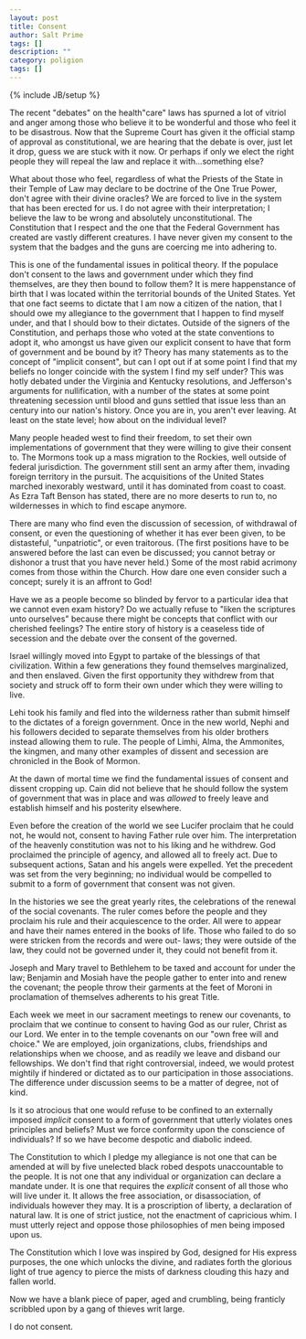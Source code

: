 ```yaml
---
layout: post
title: Consent
author: Salt Prime
tags: []
description: ""
category: poligion
tags: []
---
```

{% include JB/setup %}

The recent "debates" on the health"care" laws has spurned a lot of
vitriol and anger among those who believe it to be wonderful and those
who feel it to be disastrous.  Now that the Supreme Court has given it
the official stamp of approval as constitutional, we are hearing that
the debate is over, just let it drop, guess we are stuck with it now.
Or perhaps if only we elect the right people they will repeal the law
and replace it with...something else?

What about those who feel, regardless of what the Priests of the State
in their Temple of Law may declare to be doctrine of the One True
Power, don't agree with their divine oracles?  We are forced to live
in the system that has been erected for us.  I do not agree with their
interpretation; I believe the law to be wrong and absolutely
unconstitutional.  The Constitution that I respect and the one that
the Federal Government has created are vastly different creatures.  I
have never given my consent to the system that the badges and the guns
are coercing me into adhering to.

This is one of the fundamental issues in political theory.  If the
populace don't consent to the laws and government under which they
find themselves, are they then bound to follow them?  It is mere
happenstance of birth that I was located within the territorial bounds
of the United States.  Yet that one fact seems to dictate that I am
now a citizen of the nation, that I should owe my allegiance to the
government that I happen to find myself under, and that I should bow
to their dictates.  Outside of the signers of the Constitution, and
perhaps those who voted at the state conventions to adopt it, who
amongst us have given our explicit consent to have that form of
government and be bound by it?  Theory has many statements as to the
concept of "implicit consent", but can I opt out if at some point I
find that my beliefs no longer coincide with the system I find my self
under?  This was hotly debated under the Virginia and Kentucky
resolutions, and Jefferson's arguments for nullification, with a
number of the states at some point threatening secession until blood
and guns settled that issue less than an century into our nation's
history.  Once you are in, you aren't ever leaving.  At least on the
state level; how about on the individual level?

Many people headed west to find their freedom, to set their own
implementations of government that they were willing to give their
consent to.  The Mormons took up a mass migration to the Rockies, well
outside of federal jurisdiction.  The government still sent an army
after them, invading foreign territory in the pursuit.  The
acquisitions of the United States marched inexorably westward, until
it has dominated from coast to coast.  As Ezra Taft Benson has stated,
there are no more deserts to run to, no wildernesses in which to find
escape anymore.


There are many who find even the discussion of secession, of
withdrawal of consent, or even the questioning of whether it has ever
been given, to be distasteful, "unpatriotic", or even traitorous.
(The first positions have to be answered before the last can even be
discussed; you cannot betray or dishonor a trust that you have never
held.)  Some of the most rabid acrimony comes from those within the
Church.  How dare one even consider such a concept; surely it is an
affront to God!

Have we as a people become so blinded by fervor to a particular idea
that we cannot even exam history?  Do we actually refuse to "liken the
scriptures unto ourselves" because there might be concepts that
conflict with our cherished feelings?  The entire story of history is
a ceaseless tide of secession and the debate over the consent of the
governed.

Israel willingly moved into Egypt to partake of the blessings of that
civilization.  Within a few generations they found themselves
marginalized, and then enslaved.  Given the first opportunity they
withdrew from that society and struck off to form their own under
which they were willing to live.

Lehi took his family and fled into the wilderness rather than submit
himself to the dictates of a foreign government.  Once in the new
world, Nephi and his followers decided to separate themselves from his
older brothers instead allowing them to rule.  The people of Limhi,
Alma, the Ammonites, the kingmen, and many other examples of dissent
and secession are chronicled in the Book of Mormon.

At the dawn of mortal time we find the fundamental issues of consent
and dissent cropping up.  Cain did not believe that he should follow
the system of government that was in place and was _allowed_ to freely
leave and establish himself and his posterity elsewhere.

Even before the creation of the world we see Lucifer proclaim that he
could not, he would not, consent to having Father rule over him.  The
interpretation of the heavenly constitution was not to his liking and
he withdrew.  God proclaimed the principle of agency, and allowed all
to freely act.  Due to subsequent actions, Satan and his angels were
expelled.  Yet the precedent was set from the very beginning; no
individual would be compelled to submit to a form of government that
consent was not given.

In the histories we see the great yearly rites, the celebrations of
the renewal of the social covenants.  The ruler comes before the
people and they proclaim his rule and their acquiescence to the order.
All were to appear and have their names entered in the books of life.
Those who failed to do so were stricken from the records and were out-
laws; they were outside of the law, they could not be governed under
it, they could not benefit from it.

Joseph and Mary travel to Bethlehem to be taxed and account for under
the law;  Benjamin and Mosiah have the people gather to enter into and
renew the covenant; the people throw their garments at the feet of
Moroni in proclamation of themselves adherents to his great Title.

Each week we meet in our sacrament meetings to renew our covenants, to
proclaim that we continue to consent to having God as our ruler,
Christ as our Lord.  We enter in to the temple covenants on our "own
free will and choice."  We are employed, join organizations, clubs,
friendships and relationships when we choose, and as readily we leave
and disband our fellowships.  We don't find that right controversial,
indeed, we would protest mightily if hindered or dictated as to our
participation in those associations.  The difference under discussion
seems to be a matter of degree, not of kind.

Is it so atrocious that one would refuse to be confined to an
externally imposed _implicit_ consent to a form of government that
utterly violates ones principles and beliefs?  Must we force
conformity upon the conscience of individuals?  If so we have become
despotic and diabolic indeed.

The Constitution to which I pledge my allegiance is not one that can
be amended at will by five unelected black robed despots unaccountable
to the people.  It is not one that any individual or organization can
declare a mandate under.  It is one that requires the _explicit_
consent of all those who will live under it.  It allows the free
association, or disassociation, of individuals however they may.  It
is a proscription of liberty, a declaration of natural law.  It is one
of strict justice, not the enactment of capricious whim.  I must
utterly reject and oppose those philosophies of men being imposed upon
us.

The Constitution which I love was inspired by God, designed for His
express purposes, the one which unlocks the divine, and radiates forth
the glorious light of true agency to pierce the mists of darkness
clouding this hazy and fallen world.

Now we have a blank piece of paper, aged and crumbling, being
franticly scribbled upon by a gang of thieves writ large.

I do not consent.
